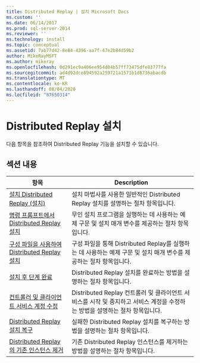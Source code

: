 ```yaml
---
title: Distributed Replay | 설치 Microsoft Docs
ms.custom: ''
ms.date: 06/14/2017
ms.prod: sql-server-2014
ms.reviewer: ''
ms.technology: install
ms.topic: conceptual
ms.assetid: 7ab77d42-8e84-4396-aa7f-47e2b84d59b2
author: MikeRayMSFT
ms.author: mikeray
ms.openlocfilehash: 0d291ec9a406ee954d04b57ff73475dfe83777fa
ms.sourcegitcommit: ad4d92dce894592a259721a1571b1d8736abacdb
ms.translationtype: MT
ms.contentlocale: ko-KR
ms.lasthandoff: 08/04/2020
ms.locfileid: "87650314"
---
```

# <a name="install-distributed-replay"></a>Distributed Replay 설치
  다음 항목을 참조하여 Distributed Replay 기능을 설치할 수 있습니다.  
  
## <a name="in-this-section"></a>섹션 내용  
  
|항목|Description|  
|-----------|-----------------|  
|[설치 Distributed Replay &#40;설치&#41;](../../sql-server/install/install-distributed-replay-setup.md)|설치 마법사를 사용한 일반적인 Distributed Replay 설치를 설명하는 절차 항목입니다.|  
|[명령 프롬프트에서 Distributed Replay 설치](install-distributed-replay-overview.md)|무인 설치 프로그램을 실행하는 데 사용하는 예제 구문 및 설치 매개 변수를 제공하는 절차 항목입니다.|  
|[구성 파일을 사용하여 Distributed Replay 설치](../../sql-server/install/install-distributed-replay-using-a-configuration-file.md)|구성 파일을 통해 Distributed Replay를 실행하는 데 사용하는 예제 구문 및 설치 매개 변수를 제공하는 절차 항목입니다.|  
|[설치 후 단계 완료](complete-the-post-installation-steps.md)|Distributed Replay 설치를 완료하는 방법을 설명하는 절차 항목입니다.|  
|[컨트롤러 및 클라이언트 서비스 계정 수정](modify-the-controller-and-client-services-accounts.md)|Distributed Replay 컨트롤러 및 클라이언트 서비스를 시작 및 중지하고 서비스 계정을 수정하는 방법을 설명하는 절차 항목입니다.|  
|[Distributed Replay 설치 복구](../../sql-server/install/repair-a-distributed-replay-installation.md)|실패한 Distributed Replay 설치를 복구하는 방법을 설명하는 절차 항목입니다.|  
|[Distributed Replay의 기존 인스턴스 제거](../../sql-server/install/uninstall-an-existing-instance-of-distributed-replay.md)|기존 Distributed Replay 인스턴스를 제거하는 방법을 설명하는 절차 항목입니다.|  
  
  
